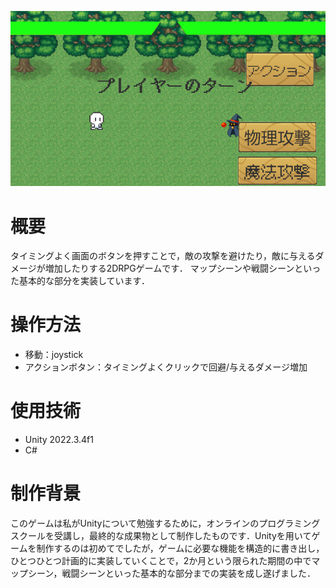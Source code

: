 
![ゲーム画面](image.png)

# 概要
タイミングよく画面のボタンを押すことで，敵の攻撃を避けたり，敵に与えるダメージが増加したりする2DRPGゲームです．
マップシーンや戦闘シーンといった基本的な部分を実装しています．


# 操作方法
- 移動：joystick
- アクションボタン：タイミングよくクリックで回避/与えるダメージ増加


# 使用技術
- Unity 2022.3.4f1
- C#


# 制作背景
このゲームは私がUnityについて勉強するために，オンラインのプログラミングスクールを受講し，最終的な成果物として制作したものです．Unityを用いてゲームを制作するのは初めてでしたが，ゲームに必要な機能を構造的に書き出し，ひとつひとつ計画的に実装していくことで，2か月という限られた期間の中でマップシーン，戦闘シーンといった基本的な部分までの実装を成し遂げました．





